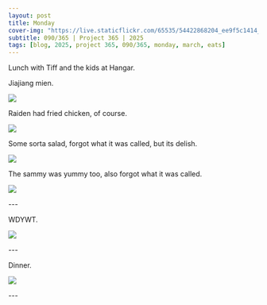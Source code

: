 ```yaml
---
layout: post
title: Monday
cover-img: "https://live.staticflickr.com/65535/54422868204_ee9f5c1414_h.jpg"
subtitle: 090/365 | Project 365 | 2025
tags: [blog, 2025, project 365, 090/365, monday, march, eats]
---
```

<style>
  .intro-header.big-img {
    background-position:center; 
  }
</style>
Lunch with Tiff and the kids at Hangar.

Jiajiang mien.
<p class="post-img-wrap">
  <img src="https://live.staticflickr.com/65535/54421819987_96d4b525ed_h.jpg">
</p>
Raiden had fried chicken, of course.
<p class="post-img-wrap">
  <img src="https://live.staticflickr.com/65535/54421819992_789d31f4e2_h.jpg">
</p>
Some sorta salad, forgot what it was called, but its delish.
<p class="post-img-wrap">
  <img src="https://live.staticflickr.com/65535/54421820297_ffd59defd4_h.jpg">
</p>
The sammy was yummy too, also forgot what it was called.
<p class="post-img-wrap">
  <img src="https://live.staticflickr.com/65535/54422868204_ee9f5c1414_h.jpg">
</p>
---

WDYWT.
<p class="post-img-wrap">
  <img src="https://live.staticflickr.com/65535/54423678455_977ea57943_h.jpg">
</p>
---

Dinner.
<p class="post-img-wrap">
  <img src="https://live.staticflickr.com/65535/54423543298_c90bfe0a95_h.jpg">
</p>
---

